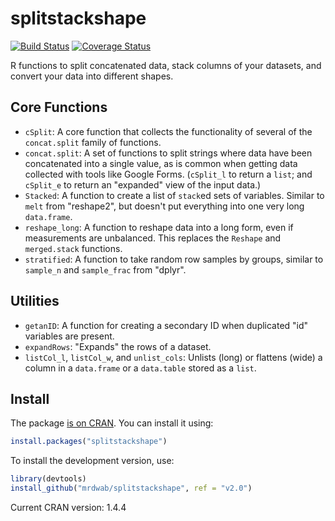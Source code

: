 # splitstackshape

[![Build Status](https://travis-ci.org/mrdwab/splitstackshape.svg?branch=v2.0)](https://travis-ci.org/mrdwab/splitstackshape)
[![Coverage Status](https://img.shields.io/codecov/c/github/mrdwab/splitstackshape/v2.0.svg)](https://codecov.io/gh/mrdwab/splitstackshape/branch/v2.0)

R functions to split concatenated data, stack columns of your datasets, and convert your data into different shapes.

## Core Functions

* `cSplit`: A core function that collects the functionality of several of the  `concat.split` family of functions.
* `concat.split`: A set of functions to split strings where data have been concatenated into a single value, as is common when getting data collected with tools like Google Forms. (`cSplit_l` to return a `list`; and `cSplit_e` to return an "expanded" view of the input data.)
* `Stacked`: A function to create a list of `stack`ed sets of variables. Similar to `melt` from "reshape2", but doesn't put everything into one very long `data.frame`.
* `reshape_long`: A function to reshape data into a long form, even if measurements are unbalanced. This replaces the `Reshape` and `merged.stack` functions.
* `stratified`: A function to take random row samples by groups, similar to `sample_n` and `sample_frac` from "dplyr".

## Utilities

* `getanID`: A function for creating a secondary ID when duplicated "id" variables are present.
* `expandRows`: "Expands" the rows of a dataset.
* `listCol_l`, `listCol_w`, and `unlist_cols`: Unlists (long) or flattens (wide) a column in a `data.frame` or a `data.table` stored as a `list`. 

## Install

The package [is on CRAN](https://CRAN.R-project.org/package=splitstackshape). You can install it using:

```r
install.packages("splitstackshape")
```

To install the development version, use:

```r
library(devtools)
install_github("mrdwab/splitstackshape", ref = "v2.0")
```

Current CRAN version: 1.4.4
